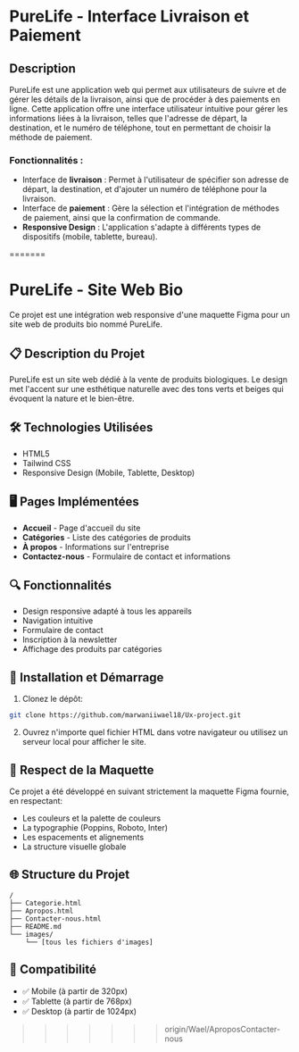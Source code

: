 
# PureLife - Interface Livraison et Paiement

## Description

PureLife est une application web qui permet aux utilisateurs de suivre et de gérer les détails de la livraison, ainsi que de procéder à des paiements en ligne. Cette application offre une interface utilisateur intuitive pour gérer les informations liées à la livraison, telles que l'adresse de départ, la destination, et le numéro de téléphone, tout en permettant de choisir la méthode de paiement.

### Fonctionnalités :
- Interface de **livraison** : Permet à l'utilisateur de spécifier son adresse de départ, la destination, et d'ajouter un numéro de téléphone pour la livraison.
- Interface de **paiement** : Gère la sélection et l'intégration de méthodes de paiement, ainsi que la confirmation de commande.
- **Responsive Design** : L'application s'adapte à différents types de dispositifs (mobile, tablette, bureau).
  

  


=======
# PureLife - Site Web Bio

Ce projet est une intégration web responsive d'une maquette Figma pour un site web de produits bio nommé PureLife.


## 📋 Description du Projet

PureLife est un site web dédié à la vente de produits biologiques. Le design met l'accent sur une esthétique naturelle avec des tons verts et beiges qui évoquent la nature et le bien-être.

## 🛠️ Technologies Utilisées

- HTML5
- Tailwind CSS
- Responsive Design (Mobile, Tablette, Desktop)

## 🖥️ Pages Implémentées

- **Accueil** - Page d'accueil du site
- **Catégories** - Liste des catégories de produits
- **À propos** - Informations sur l'entreprise
- **Contactez-nous** - Formulaire de contact et informations

## 🔍 Fonctionnalités

- Design responsive adapté à tous les appareils
- Navigation intuitive
- Formulaire de contact
- Inscription à la newsletter
- Affichage des produits par catégories

## 🚀 Installation et Démarrage

1. Clonez le dépôt:
```bash
git clone https://github.com/marwaniiwael18/Ux-project.git
```

2. Ouvrez n'importe quel fichier HTML dans votre navigateur ou utilisez un serveur local pour afficher le site.

## 📐 Respect de la Maquette

Ce projet a été développé en suivant strictement la maquette Figma fournie, en respectant:
- Les couleurs et la palette de couleurs
- La typographie (Poppins, Roboto, Inter)
- Les espacements et alignements
- La structure visuelle globale

## 🌐 Structure du Projet

```
/
├── Categorie.html
├── Apropos.html
├── Contacter-nous.html
├── README.md
└── images/
    └── [tous les fichiers d'images]
```

## 📱 Compatibilité

- ✅ Mobile (à partir de 320px)
- ✅ Tablette (à partir de 768px)
- ✅ Desktop (à partir de 1024px)
>>>>>>> origin/Wael/AproposContacter-nous
